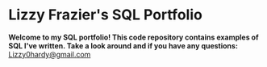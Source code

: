 
# Lizzy Frazier's SQL Portfolio

**Welcome to my SQL portfolio! This code repository contains examples of SQL I've written. Take a look around and if you have any questions:**
Lizzy0hardy@gmail.com
